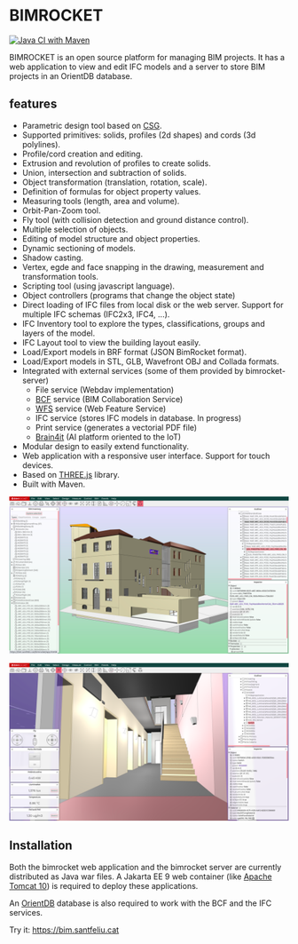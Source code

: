 # BIMROCKET

[![Java CI with Maven](https://github.com/bimrocket/bimrocket/actions/workflows/maven.yml/badge.svg)](https://github.com/bimrocket/bimrocket/actions/workflows/maven.yml)

BIMROCKET is an open source platform for managing BIM projects. It has a web application to view and edit IFC models and a server to store BIM projects in an OrientDB database.

## features
- Parametric design tool based on [CSG](https://en.wikipedia.org/wiki/Constructive_solid_geometry).
- Supported primitives: solids, profiles (2d shapes) and cords (3d polylines).
- Profile/cord creation and editing.
- Extrusion and revolution of profiles to create solids.
- Union, intersection and subtraction of solids.
- Object transformation (translation, rotation, scale).
- Definition of formulas for object property values.
- Measuring tools (length, area and volume).
- Orbit-Pan-Zoom tool.
- Fly tool (with collision detection and ground distance control).
- Multiple selection of objects.
- Editing of model structure and object properties.
- Dynamic sectioning of models.
- Shadow casting.
- Vertex, egde and face snapping in the drawing, measurement and transformation tools.
- Scripting tool (using javascript language).
- Object controllers (programs that change the object state)
- Direct loading of IFC files from local disk or the web server. Support for multiple IFC schemas (IFC2x3, IFC4, ...).
- IFC Inventory tool to explore the types, classifications, groups and layers of the model.
- IFC Layout tool to view the building layout easily.
- Load/Export models in BRF format (JSON BimRocket format).
- Load/Export models in STL, GLB, Wavefront OBJ and Collada formats.
- Integrated with external services (some of them provided by bimrocket-server)
  - File service (Webdav implementation)
  - [BCF](https://en.wikipedia.org/wiki/BIM_Collaboration_Format) service (BIM Collaboration Service)
  - [WFS](https://en.wikipedia.org/wiki/Web_Feature_Service) service (Web Feature Service)
  - IFC service (stores IFC models in database. In progress)
  - Print service (generates a vectorial PDF file)
  - [Brain4it](http://brain4it.org) (AI platform oriented to the IoT)
- Modular design to easily extend functionality.
- Web application with a responsive user interface. Support for touch devices.
- Based on [THREE.js](https://threejs.org) library.
- Built with Maven.


![Facility exterior](/docs/images/screenshot1.png?raw=true "Facility exterior")

![Facility interior](/docs/images/screenshot2.png?raw=true "Facility interior")

## Installation
Both the bimrocket web application and the bimrocket server are currently distributed as Java war files. A Jakarta EE 9 web container (like [Apache Tomcat 10](https://tomcat.apache.org/download-10.cgi)) is required to deploy these applications.

An [OrientDB](https://orientdb.org/) database is also required to work with the BCF and the IFC services.

Try it: https://bim.santfeliu.cat
